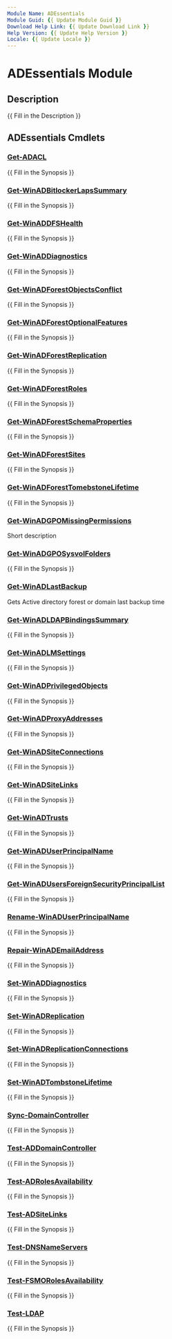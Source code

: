 ```yaml
---
Module Name: ADEssentials
Module Guid: {{ Update Module Guid }}
Download Help Link: {{ Update Download Link }}
Help Version: {{ Update Help Version }}
Locale: {{ Update Locale }}
---
```


# ADEssentials Module
## Description
{{ Fill in the Description }}

## ADEssentials Cmdlets
### [Get-ADACL](Get-ADACL.md)
{{ Fill in the Synopsis }}

### [Get-WinADBitlockerLapsSummary](Get-WinADBitlockerLapsSummary.md)
{{ Fill in the Synopsis }}

### [Get-WinADDFSHealth](Get-WinADDFSHealth.md)
{{ Fill in the Synopsis }}

### [Get-WinADDiagnostics](Get-WinADDiagnostics.md)
{{ Fill in the Synopsis }}

### [Get-WinADForestObjectsConflict](Get-WinADForestObjectsConflict.md)
{{ Fill in the Synopsis }}

### [Get-WinADForestOptionalFeatures](Get-WinADForestOptionalFeatures.md)
{{ Fill in the Synopsis }}

### [Get-WinADForestReplication](Get-WinADForestReplication.md)
{{ Fill in the Synopsis }}

### [Get-WinADForestRoles](Get-WinADForestRoles.md)
{{ Fill in the Synopsis }}

### [Get-WinADForestSchemaProperties](Get-WinADForestSchemaProperties.md)
{{ Fill in the Synopsis }}

### [Get-WinADForestSites](Get-WinADForestSites.md)
{{ Fill in the Synopsis }}

### [Get-WinADForestTomebstoneLifetime](Get-WinADForestTomebstoneLifetime.md)
{{ Fill in the Synopsis }}

### [Get-WinADGPOMissingPermissions](Get-WinADGPOMissingPermissions.md)
Short description

### [Get-WinADGPOSysvolFolders](Get-WinADGPOSysvolFolders.md)
{{ Fill in the Synopsis }}

### [Get-WinADLastBackup](Get-WinADLastBackup.md)
Gets Active directory forest or domain last backup time

### [Get-WinADLDAPBindingsSummary](Get-WinADLDAPBindingsSummary.md)
{{ Fill in the Synopsis }}

### [Get-WinADLMSettings](Get-WinADLMSettings.md)
{{ Fill in the Synopsis }}

### [Get-WinADPrivilegedObjects](Get-WinADPrivilegedObjects.md)
{{ Fill in the Synopsis }}

### [Get-WinADProxyAddresses](Get-WinADProxyAddresses.md)
{{ Fill in the Synopsis }}

### [Get-WinADSiteConnections](Get-WinADSiteConnections.md)
{{ Fill in the Synopsis }}

### [Get-WinADSiteLinks](Get-WinADSiteLinks.md)
{{ Fill in the Synopsis }}

### [Get-WinADTrusts](Get-WinADTrusts.md)
{{ Fill in the Synopsis }}

### [Get-WinADUserPrincipalName](Get-WinADUserPrincipalName.md)
{{ Fill in the Synopsis }}

### [Get-WinADUsersForeignSecurityPrincipalList](Get-WinADUsersForeignSecurityPrincipalList.md)
{{ Fill in the Synopsis }}

### [Rename-WinADUserPrincipalName](Rename-WinADUserPrincipalName.md)
{{ Fill in the Synopsis }}

### [Repair-WinADEmailAddress](Repair-WinADEmailAddress.md)
{{ Fill in the Synopsis }}

### [Set-WinADDiagnostics](Set-WinADDiagnostics.md)
{{ Fill in the Synopsis }}

### [Set-WinADReplication](Set-WinADReplication.md)
{{ Fill in the Synopsis }}

### [Set-WinADReplicationConnections](Set-WinADReplicationConnections.md)
{{ Fill in the Synopsis }}

### [Set-WinADTombstoneLifetime](Set-WinADTombstoneLifetime.md)
{{ Fill in the Synopsis }}

### [Sync-DomainController](Sync-DomainController.md)
{{ Fill in the Synopsis }}

### [Test-ADDomainController](Test-ADDomainController.md)
{{ Fill in the Synopsis }}

### [Test-ADRolesAvailability](Test-ADRolesAvailability.md)
{{ Fill in the Synopsis }}

### [Test-ADSiteLinks](Test-ADSiteLinks.md)
{{ Fill in the Synopsis }}

### [Test-DNSNameServers](Test-DNSNameServers.md)
{{ Fill in the Synopsis }}

### [Test-FSMORolesAvailability](Test-FSMORolesAvailability.md)
{{ Fill in the Synopsis }}

### [Test-LDAP](Test-LDAP.md)
{{ Fill in the Synopsis }}

